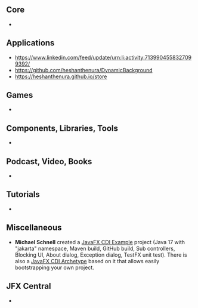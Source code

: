 ## Core

*

## Applications

* https://www.linkedin.com/feed/update/urn:li:activity:7139904558327099392/
* https://github.com/heshanthenura/DynamicBackground
* https://heshanthenura.github.io/store

## Games

*

## Components, Libraries, Tools

*

## Podcast, Video, Books

*

## Tutorials

*

## Miscellaneous

* **Michael Schnell** created a [JavaFX CDI Example](https://github.com/fuinorg/javafx-cdi-example) project (Java 17 with "jakarta" namespace, Maven build, GitHub build, Sub controllers, Blocking UI, About dialog, Exception dialog, TestFX unit test). There is also a [JavaFX CDI Archetype](https://github.com/fuinorg/javafx-cdi-archetype) based on it that allows easily bootstrapping your own project.

## JFX Central

*



